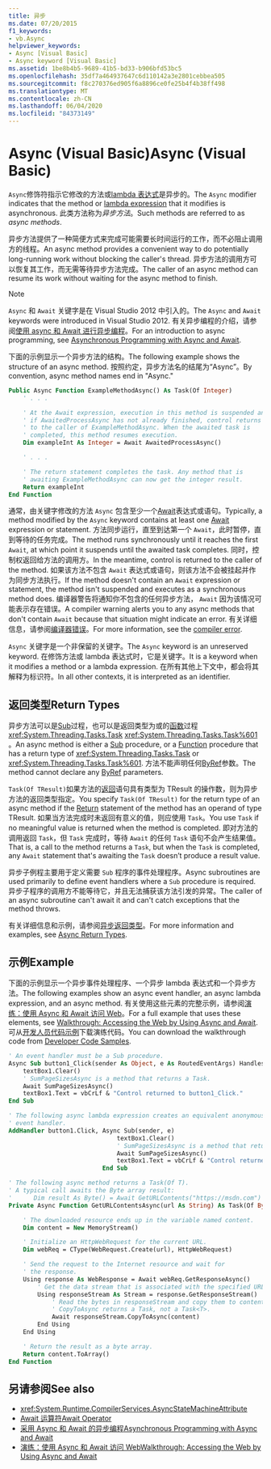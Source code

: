 ```yaml
---
title: 异步
ms.date: 07/20/2015
f1_keywords:
- vb.Async
helpviewer_keywords:
- Async [Visual Basic]
- Async keyword [Visual Basic]
ms.assetid: 1be8b4b5-9689-41b5-bd33-b906bfd53bc5
ms.openlocfilehash: 35df7a464937647c6d110142a3e2801cebbea505
ms.sourcegitcommit: f8c270376ed905f6a8896ce0fe25b4f4b38ff498
ms.translationtype: MT
ms.contentlocale: zh-CN
ms.lasthandoff: 06/04/2020
ms.locfileid: "84373149"
---
```

# <a name="async-visual-basic"></a><span data-ttu-id="9970c-102">Async (Visual Basic)</span><span class="sxs-lookup"><span data-stu-id="9970c-102">Async (Visual Basic)</span></span>

<span data-ttu-id="9970c-103">`Async`修饰符指示它修改的方法或[lambda 表达式](../../programming-guide/language-features/procedures/lambda-expressions.md)是异步的。</span><span class="sxs-lookup"><span data-stu-id="9970c-103">The `Async` modifier indicates that the method or [lambda expression](../../programming-guide/language-features/procedures/lambda-expressions.md) that it modifies is asynchronous.</span></span> <span data-ttu-id="9970c-104">此类方法称为*异步方法*。</span><span class="sxs-lookup"><span data-stu-id="9970c-104">Such methods are referred to as *async methods*.</span></span>

<span data-ttu-id="9970c-105">异步方法提供了一种简便方式来完成可能需要长时间运行的工作，而不必阻止调用方的线程。</span><span class="sxs-lookup"><span data-stu-id="9970c-105">An async method provides a convenient way to do potentially long-running work without blocking the caller's thread.</span></span> <span data-ttu-id="9970c-106">异步方法的调用方可以恢复其工作，而无需等待异步方法完成。</span><span class="sxs-lookup"><span data-stu-id="9970c-106">The caller of an async method can resume its work without waiting for the async method to finish.</span></span>

> [!NOTE]
> <span data-ttu-id="9970c-107">`Async` 和 `Await` 关键字是在 Visual Studio 2012 中引入的。</span><span class="sxs-lookup"><span data-stu-id="9970c-107">The `Async` and `Await` keywords were introduced in Visual Studio 2012.</span></span> <span data-ttu-id="9970c-108">有关异步编程的介绍，请参阅[使用 async 和 Await 进行异步编程](../../programming-guide/concepts/async/index.md)。</span><span class="sxs-lookup"><span data-stu-id="9970c-108">For an introduction to async programming, see [Asynchronous Programming with Async and Await](../../programming-guide/concepts/async/index.md).</span></span>

<span data-ttu-id="9970c-109">下面的示例显示一个异步方法的结构。</span><span class="sxs-lookup"><span data-stu-id="9970c-109">The following example shows the structure of an async method.</span></span> <span data-ttu-id="9970c-110">按照约定，异步方法名的结尾为“Async”。</span><span class="sxs-lookup"><span data-stu-id="9970c-110">By convention, async method names end in "Async."</span></span>

```vb
Public Async Function ExampleMethodAsync() As Task(Of Integer)
    ' . . .

    ' At the Await expression, execution in this method is suspended and,
    ' if AwaitedProcessAsync has not already finished, control returns
    ' to the caller of ExampleMethodAsync. When the awaited task is
    ' completed, this method resumes execution.
    Dim exampleInt As Integer = Await AwaitedProcessAsync()

    ' . . .

    ' The return statement completes the task. Any method that is
    ' awaiting ExampleMethodAsync can now get the integer result.
    Return exampleInt
End Function
```

<span data-ttu-id="9970c-111">通常，由关键字修改的方法 `Async` 包含至少一个[Await](async.md)表达式或语句。</span><span class="sxs-lookup"><span data-stu-id="9970c-111">Typically, a method modified by the `Async` keyword contains at least one [Await](async.md) expression or statement.</span></span> <span data-ttu-id="9970c-112">方法同步运行，直至到达第一个 `Await`，此时暂停，直到等待的任务完成。</span><span class="sxs-lookup"><span data-stu-id="9970c-112">The method runs synchronously until it reaches the first `Await`, at which point it suspends until the awaited task completes.</span></span> <span data-ttu-id="9970c-113">同时，控制权返回给方法的调用方。</span><span class="sxs-lookup"><span data-stu-id="9970c-113">In the meantime, control is returned to the caller of the method.</span></span> <span data-ttu-id="9970c-114">如果该方法不包含 `Await` 表达式或语句，则该方法不会被挂起并作为同步方法执行。</span><span class="sxs-lookup"><span data-stu-id="9970c-114">If the method doesn't contain an `Await` expression or statement, the method isn't suspended and executes as a synchronous method does.</span></span> <span data-ttu-id="9970c-115">编译器警告将通知你不包含的任何异步方法， `Await` 因为该情况可能表示存在错误。</span><span class="sxs-lookup"><span data-stu-id="9970c-115">A compiler warning alerts you to any async methods that don't contain `Await` because that situation might indicate an error.</span></span> <span data-ttu-id="9970c-116">有关详细信息，请参阅[编译器错误](../error-messages/bc42358.md)。</span><span class="sxs-lookup"><span data-stu-id="9970c-116">For more information, see the [compiler error](../error-messages/bc42358.md).</span></span>

<span data-ttu-id="9970c-117">`Async` 关键字是一个非保留的关键字。</span><span class="sxs-lookup"><span data-stu-id="9970c-117">The `Async` keyword is an unreserved keyword.</span></span> <span data-ttu-id="9970c-118">在修饰方法或 lambda 表达式时，它是关键字。</span><span class="sxs-lookup"><span data-stu-id="9970c-118">It is a keyword when it modifies a method or a lambda expression.</span></span> <span data-ttu-id="9970c-119">在所有其他上下文中，都会将其解释为标识符。</span><span class="sxs-lookup"><span data-stu-id="9970c-119">In all other contexts, it is interpreted as an identifier.</span></span>

## <a name="return-types"></a><span data-ttu-id="9970c-120">返回类型</span><span class="sxs-lookup"><span data-stu-id="9970c-120">Return Types</span></span>

<span data-ttu-id="9970c-121">异步方法可以是[Sub](../../programming-guide/language-features/procedures/sub-procedures.md)过程，也可以是返回类型为或的[函数](../../programming-guide/language-features/procedures/function-procedures.md)过程 <xref:System.Threading.Tasks.Task> <xref:System.Threading.Tasks.Task%601> 。</span><span class="sxs-lookup"><span data-stu-id="9970c-121">An async method is either a [Sub](../../programming-guide/language-features/procedures/sub-procedures.md) procedure, or a [Function](../../programming-guide/language-features/procedures/function-procedures.md) procedure that has a return type of <xref:System.Threading.Tasks.Task> or <xref:System.Threading.Tasks.Task%601>.</span></span> <span data-ttu-id="9970c-122">方法不能声明任何[ByRef](byref.md)参数。</span><span class="sxs-lookup"><span data-stu-id="9970c-122">The method cannot declare any [ByRef](byref.md) parameters.</span></span>

<span data-ttu-id="9970c-123">`Task(Of TResult)`如果方法的[返回](../statements/return-statement.md)语句具有类型为 TResult 的操作数，则为异步方法的返回类型指定。</span><span class="sxs-lookup"><span data-stu-id="9970c-123">You specify `Task(Of TResult)` for the return type of an async method if the [Return](../statements/return-statement.md) statement of the method has an operand of type TResult.</span></span> <span data-ttu-id="9970c-124">如果当方法完成时未返回有意义的值，则应使用 `Task`。</span><span class="sxs-lookup"><span data-stu-id="9970c-124">You use `Task` if no meaningful value is returned when the method is completed.</span></span> <span data-ttu-id="9970c-125">即对方法的调用返回 `Task`，但 `Task` 完成时，等待 `Await` 的任何 `Task` 语句不会产生结果值。</span><span class="sxs-lookup"><span data-stu-id="9970c-125">That is, a call to the method returns a `Task`, but when the `Task` is completed, any `Await` statement that's awaiting the `Task` doesn’t produce a result value.</span></span>

<span data-ttu-id="9970c-126">异步子例程主要用于定义需要 `Sub` 程序的事件处理程序。</span><span class="sxs-lookup"><span data-stu-id="9970c-126">Async subroutines are used primarily to define event handlers where a `Sub` procedure is required.</span></span> <span data-ttu-id="9970c-127">异步子程序的调用方不能等待它，并且无法捕获该方法引发的异常。</span><span class="sxs-lookup"><span data-stu-id="9970c-127">The caller of an async subroutine can't await it and can't catch exceptions that the method throws.</span></span>

<span data-ttu-id="9970c-128">有关详细信息和示例，请参阅[异步返回类型](../../programming-guide/concepts/async/async-return-types.md)。</span><span class="sxs-lookup"><span data-stu-id="9970c-128">For more information and examples, see [Async Return Types](../../programming-guide/concepts/async/async-return-types.md).</span></span>

## <a name="example"></a><span data-ttu-id="9970c-129">示例</span><span class="sxs-lookup"><span data-stu-id="9970c-129">Example</span></span>

<span data-ttu-id="9970c-130">下面的示例显示一个异步事件处理程序、一个异步 lambda 表达式和一个异步方法。</span><span class="sxs-lookup"><span data-stu-id="9970c-130">The following examples show an async event handler, an async lambda expression, and an async method.</span></span> <span data-ttu-id="9970c-131">有关使用这些元素的完整示例，请参阅[演练：使用 Async 和 Await 访问 Web](../../programming-guide/concepts/async/walkthrough-accessing-the-web-by-using-async-and-await.md)。</span><span class="sxs-lookup"><span data-stu-id="9970c-131">For a full example that uses these elements, see [Walkthrough: Accessing the Web by Using Async and Await](../../programming-guide/concepts/async/walkthrough-accessing-the-web-by-using-async-and-await.md).</span></span> <span data-ttu-id="9970c-132">可从[开发人员代码示例](https://code.msdn.microsoft.com/Async-Sample-Accessing-the-9c10497f)下载演练代码。</span><span class="sxs-lookup"><span data-stu-id="9970c-132">You can download the walkthrough code from [Developer Code Samples](https://code.msdn.microsoft.com/Async-Sample-Accessing-the-9c10497f).</span></span>

```vb
' An event handler must be a Sub procedure.
Async Sub button1_Click(sender As Object, e As RoutedEventArgs) Handles button1.Click
    textBox1.Clear()
    ' SumPageSizesAsync is a method that returns a Task.
    Await SumPageSizesAsync()
    textBox1.Text = vbCrLf & "Control returned to button1_Click."
End Sub

' The following async lambda expression creates an equivalent anonymous
' event handler.
AddHandler button1.Click, Async Sub(sender, e)
                              textBox1.Clear()
                              ' SumPageSizesAsync is a method that returns a Task.
                              Await SumPageSizesAsync()
                              textBox1.Text = vbCrLf & "Control returned to button1_Click."
                          End Sub

' The following async method returns a Task(Of T).
' A typical call awaits the Byte array result:
'      Dim result As Byte() = Await GetURLContents("https://msdn.com")
Private Async Function GetURLContentsAsync(url As String) As Task(Of Byte())

    ' The downloaded resource ends up in the variable named content.
    Dim content = New MemoryStream()

    ' Initialize an HttpWebRequest for the current URL.
    Dim webReq = CType(WebRequest.Create(url), HttpWebRequest)

    ' Send the request to the Internet resource and wait for
    ' the response.
    Using response As WebResponse = Await webReq.GetResponseAsync()
        ' Get the data stream that is associated with the specified URL.
        Using responseStream As Stream = response.GetResponseStream()
            ' Read the bytes in responseStream and copy them to content.
            ' CopyToAsync returns a Task, not a Task<T>.
            Await responseStream.CopyToAsync(content)
        End Using
    End Using

    ' Return the result as a byte array.
    Return content.ToArray()
End Function
```

## <a name="see-also"></a><span data-ttu-id="9970c-133">另请参阅</span><span class="sxs-lookup"><span data-stu-id="9970c-133">See also</span></span>

- <xref:System.Runtime.CompilerServices.AsyncStateMachineAttribute>
- [<span data-ttu-id="9970c-134">Await 运算符</span><span class="sxs-lookup"><span data-stu-id="9970c-134">Await Operator</span></span>](../operators/await-operator.md)
- [<span data-ttu-id="9970c-135">采用 Async 和 Await 的异步编程</span><span class="sxs-lookup"><span data-stu-id="9970c-135">Asynchronous Programming with Async and Await</span></span>](../../programming-guide/concepts/async/index.md)
- [<span data-ttu-id="9970c-136">演练：使用 Async 和 Await 访问 Web</span><span class="sxs-lookup"><span data-stu-id="9970c-136">Walkthrough: Accessing the Web by Using Async and Await</span></span>](../../programming-guide/concepts/async/walkthrough-accessing-the-web-by-using-async-and-await.md)
